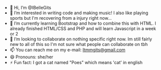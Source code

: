 - 👋 Hi, I’m @IBelleGits
- 👀 I’m interested in writing code and making music! I also like playing sports but I'm recovering from a injury right now...
- 🌱 I’m currently learning Bootstrap and how to combine this with HTML. I already finished HTML/CSS and PHP and will learn Javascript in a week or 2
- 💞️ I’m looking to collaborate on nothing specific right now. Im still fairly new to all of this so I'm not sure what people can collaborate on tbh
- 📫 You can reach me on my e-mail: Itmmgits@gmail.com
- 😄 Pronouns: she/her
- ⚡ Fun fact: I got a cat named "Poes" which means 'cat' in english

<!---
IBelleGits/IBelleGits is a ✨ special ✨ repository because its `README.md` (this file) appears on your GitHub profile.
You can click the Preview link to take a look at your changes.
--->
